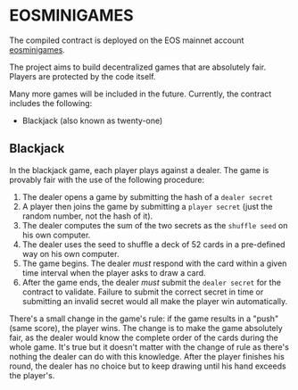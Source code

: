 # EOSMINIGAMES

The compiled contract is deployed on the EOS mainnet account [eosminigames](https://eospark.com/MainNet/account/eosminigames).

The project aims to build decentralized games that are absolutely fair. Players are protected by the code itself.

Many more games will be included in the future. Currently, the contract includes the following:

- Blackjack (also known as twenty-one)

## Blackjack

In the blackjack game, each player plays against a dealer. The game is provably fair with the use of the following procedure:

1. The dealer opens a game by submitting the hash of a `dealer secret`
2. A player then joins the game by submitting a `player secret` (just the random number, not the hash of it).
3. The dealer computes the sum of the two secrets as the `shuffle seed` on his own computer.
4. The dealer uses the seed to shuffle a deck of 52 cards in a pre-defined way on his own computer.
5. The game begins. The dealer *must* respond with the card within a given time interval when the player asks to draw a card.
6. After the game ends, the dealer *must* submit the `dealer secret` for the contract to validate. Failure to submit the correct secret in time or submitting an invalid secret would all make the player win automatically.

There's a small change in the game's rule: if the game results in a "push" (same score), the player wins. The change is to make the game absolutely fair, as the dealer would know the complete order of the cards during the whole game. It's true but it doesn't matter with the change of rule as there's nothing the dealer can do with this knowledge. After the player finishes his round, the dealer has no choice but to keep drawing until his hand exceeds the player's.